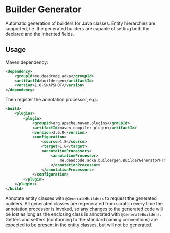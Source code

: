 # Builder Generator

Automatic generation of builders for Java classes. Entity hierarchies are supported, 
i.e. the generated builders are capable of setting both the declared and the 
inherited fields.

## Usage

Maven dependency:

```xml
<dependency>
    <groupId>me.deadcode.adka</groupId>
    <artifactId>buildergen</artifactId>
    <version>1.0-SNAPSHOT</version>
</dependency>
```

Then register the annotation processor, e.g.:

```xml
<build>
    <plugins>
        <plugin>
            <groupId>org.apache.maven.plugins</groupId>
            <artifactId>maven-compiler-plugin</artifactId>
            <version>3.6.0</version>
            <configuration>
                <source>1.8</source>
                <target>1.8</target>
                <annotationProcessors>
                    <annotationProcessor>
                        me.deadcode.adka.buildergen.BuilderGeneratorProcessor
                    </annotationProcessor>
                </annotationProcessors>
            </configuration>
        </plugin>
    </plugins>
</build>
```

Annotate entity classes with `@GenerateBuilders` to request the generated 
builders. All generated classes are regenerated from scratch every time the 
annotation processor is invoked, so any changes to the generated code will 
be lost as long as the enclosing class is annotated with `@GenerateBuilders`. 
Getters and setters (conforming to the standard naming conventions) are 
expected to be present in the entity classes, but will not be generated.